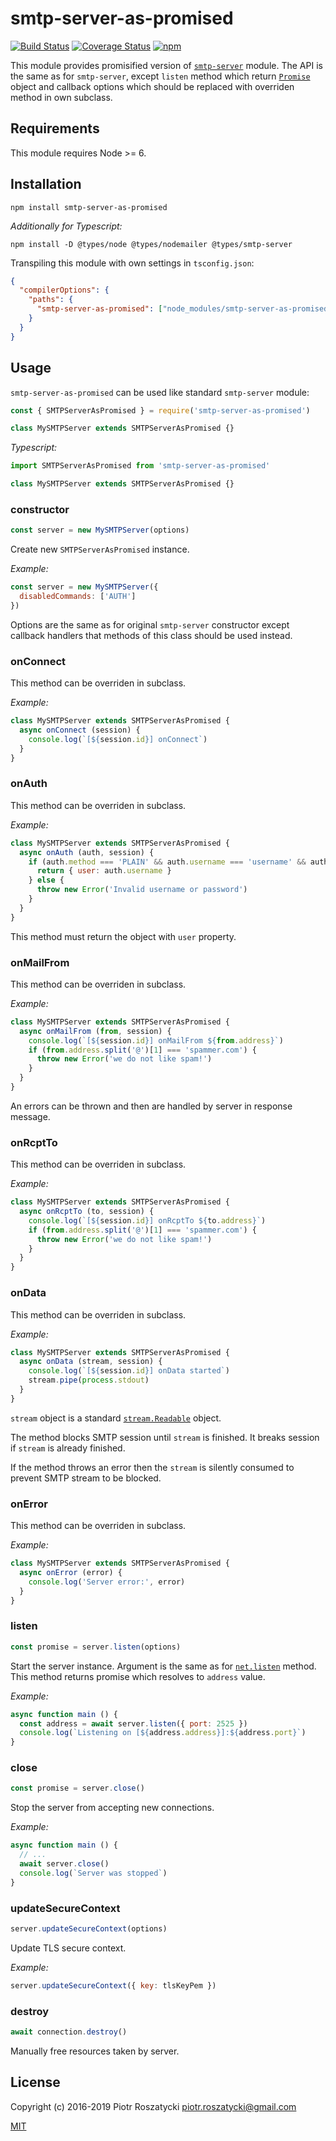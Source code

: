 # smtp-server-as-promised

<!-- markdownlint-disable MD013 -->
[![Build Status](https://secure.travis-ci.org/dex4er/js-smtp-server-as-promised.svg)](http://travis-ci.org/dex4er/js-smtp-server-as-promised) [![Coverage Status](https://coveralls.io/repos/github/dex4er/js-smtp-server-as-promised/badge.svg)](https://coveralls.io/github/dex4er/js-smtp-server-as-promised) [![npm](https://img.shields.io/npm/v/smtp-server-as-promised.svg)](https://www.npmjs.com/package/smtp-server-as-promised)
<!-- markdownlint-enable MD013 -->

This module provides promisified version of
[`smtp-server`](https://www.npmjs.com/package/smtp-server) module. The API is
the same as for `smtp-server`, except `listen` method which return
[`Promise`](https://developer.mozilla.org/en-US/docs/Web/JavaScript/Reference/Global_Objects/Promise)
object and callback options which should be replaced with overriden method in
own subclass.

## Requirements

This module requires Node >= 6.

## Installation

```shell
npm install smtp-server-as-promised
```

_Additionally for Typescript:_

```shell
npm install -D @types/node @types/nodemailer @types/smtp-server
```

Transpiling this module with own settings in `tsconfig.json`:

```json
{
  "compilerOptions": {
    "paths": {
      "smtp-server-as-promised": ["node_modules/smtp-server-as-promised/src/smtp-server-as-promised"]
    }
  }
}
```

## Usage

`smtp-server-as-promised` can be used like standard `smtp-server` module:

```js
const { SMTPServerAsPromised } = require('smtp-server-as-promised')

class MySMTPServer extends SMTPServerAsPromised {}
```

_Typescript:_

```ts
import SMTPServerAsPromised from 'smtp-server-as-promised'

class MySMTPServer extends SMTPServerAsPromised {}
```

### constructor

```js
const server = new MySMTPServer(options)
```

Create new `SMTPServerAsPromised` instance.

_Example:_

```js
const server = new MySMTPServer({
  disabledCommands: ['AUTH']
})
```

Options are the same as for original `smtp-server` constructor except callback
handlers that methods of this class should be used instead.

### onConnect

This method can be overriden in subclass.

_Example:_

```js
class MySMTPServer extends SMTPServerAsPromised {
  async onConnect (session) {
    console.log(`[${session.id}] onConnect`)
  }
}
```

### onAuth

This method can be overriden in subclass.

_Example:_

<!-- markdownlint-disable MD013 -->

```js
class MySMTPServer extends SMTPServerAsPromised {
  async onAuth (auth, session) {
    if (auth.method === 'PLAIN' && auth.username === 'username' && auth.password === 'password') {
      return { user: auth.username }
    } else {
      throw new Error('Invalid username or password')
    }
  }
}
```

<!-- markdownlint-enable MD013 -->

This method must return the object with `user` property.

### onMailFrom

This method can be overriden in subclass.

_Example:_

```js
class MySMTPServer extends SMTPServerAsPromised {
  async onMailFrom (from, session) {
    console.log(`[${session.id}] onMailFrom ${from.address}`)
    if (from.address.split('@')[1] === 'spammer.com') {
      throw new Error('we do not like spam!')
    }
  }
}
```

An errors can be thrown and then are handled by server in response message.

### onRcptTo

This method can be overriden in subclass.

_Example:_

```js
class MySMTPServer extends SMTPServerAsPromised {
  async onRcptTo (to, session) {
    console.log(`[${session.id}] onRcptTo ${to.address}`)
    if (from.address.split('@')[1] === 'spammer.com') {
      throw new Error('we do not like spam!')
    }
  }
}
```

### onData

This method can be overriden in subclass.

_Example:_

<!-- markdownlint-disable MD013 -->

```js
class MySMTPServer extends SMTPServerAsPromised {
  async onData (stream, session) {
    console.log(`[${session.id}] onData started`)
    stream.pipe(process.stdout)
  }
}
```

<!-- markdownlint-enable MD013 -->

`stream` object is a standard
[`stream.Readable`](https://nodejs.org/api/stream.html#stream_class_stream_readable)
object.

The method blocks SMTP session until `stream` is finished. It breaks session if
`stream` is already finished.

If the method throws an error then the `stream` is silently consumed to
prevent SMTP stream to be blocked.

### onError

This method can be overriden in subclass.

_Example:_

```js
class MySMTPServer extends SMTPServerAsPromised {
  async onError (error) {
    console.log('Server error:', error)
  }
}
```

### listen

```js
const promise = server.listen(options)
```

Start the server instance. Argument is the same as for
[`net.listen`](https://nodejs.org/api/net.html#net_server_listen_options_callback)
method. This method returns promise which resolves to `address` value.

_Example:_

```js
async function main () {
  const address = await server.listen({ port: 2525 })
  console.log(`Listening on [${address.address}]:${address.port}`)
}
```

### close

```js
const promise = server.close()
```

Stop the server from accepting new connections.

_Example:_

```js
async function main () {
  // ...
  await server.close()
  console.log(`Server was stopped`)
}
```

### updateSecureContext

```js
server.updateSecureContext(options)
```

Update TLS secure context.

_Example:_

```js
server.updateSecureContext({ key: tlsKeyPem })
```

### destroy

```js
await connection.destroy()
```

Manually free resources taken by server.

## License

Copyright (c) 2016-2019 Piotr Roszatycki <piotr.roszatycki@gmail.com>

[MIT](https://opensource.org/licenses/MIT)
